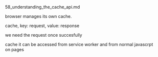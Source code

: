 58_understanding_the_cache_api.md

browser manages its own cache.

cache, key: request, value: response

we need the request once succesfully

cache it can be accessed from service worker and from normal javascrpt on pages














































